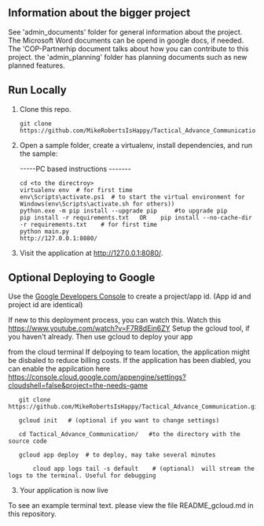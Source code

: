 

## Information about the bigger project

See 'admin_documents' folder for general information about the project. The Microsoft Word documents can be opend in google docs, if needed. The 'COP-Partnerhip document talks about how you can contribute to this project. the 'admin_planning' folder has planning documents such as new planned features.


## Run Locally

1. Clone this repo.

   ```
   git clone https://github.com/MikeRobertsIsHappy/Tactical_Advance_Communication.git
   ```

2. Open a sample folder, create a virtualenv, install dependencies, and run the sample:

   -----PC based instructions -------
   ```
   cd <to the directroy>
   virtualenv env  # for first time
   env\Scripts\activate.ps1  # to start the virtual environment for Windows(env\Scripts\activate.sh for others)) 
   python.exe -m pip install --upgrade pip     #to upgrade pip
   pip install -r requirements.txt   OR    pip install --no-cache-dir -r requirements.txt    # for first time
   python main.py
   http://127.0.0.1:8080/
   ```

3. Visit the application at  http://127.0.0.1:8080/.


## Optional Deploying to Google

Use the [Google Developers Console](https://console.developer.google.com)  to create a project/app id. (App id and project id are identical)   

 If new to this deployment process, you can watch this. 
  Watch this https://www.youtube.com/watch?v=F7R8dEin6ZY
    Setup the gcloud tool, if you haven't already. Then use gcloud to deploy your app

from the cloud terminal
   If delpoying to team location, the application might be disbaled to reduce billing costs.
   If the application has been diabled, you can enable the appilcation here https://console.cloud.google.com/appengine/settings?cloudshell=false&project=the-needs-game

```
   git clone https://github.com/MikeRobertsIsHappy/Tactical_Advance_Communication.git
   
   gcloud init   # (optional if you want to change settings)
   
   cd Tactical_Advance_Communication/   #to the directory with the source code

   gcloud app deploy  # to deploy, may take several minutes

       cloud app logs tail -s default    # (optional)  will stream the logs to the terminal. Useful for debugging
   ```
3. Your application is now live 

To see an example terminal text. please view the file README_gcloud.md in this repository.
